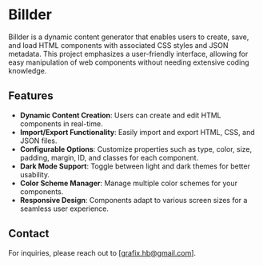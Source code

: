 # Billder

Billder is a dynamic content generator that enables users to create, save, and load HTML components with associated CSS styles and JSON metadata. This project emphasizes a user-friendly interface, allowing for easy manipulation of web components without needing extensive coding knowledge.

## Features

- **Dynamic Content Creation**: Users can create and edit HTML components in real-time.
- **Import/Export Functionality**: Easily import and export HTML, CSS, and JSON files.
- **Configurable Options**: Customize properties such as type, color, size, padding, margin, ID, and classes for each component.
- **Dark Mode Support**: Toggle between light and dark themes for better usability.
- **Color Scheme Manager**: Manage multiple color schemes for your components.
- **Responsive Design**: Components adapt to various screen sizes for a seamless user experience.

## Contact
For inquiries, please reach out to [grafix.hb@gmail.com].
